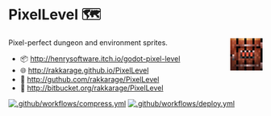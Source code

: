 # **PixelLevel** 🗺️

<img align="right" src="icon.png">

Pixel-perfect dungeon and environment sprites.

- 📦 <http://henrysoftware.itch.io/godot-pixel-level>
- 🌐 <http://rakkarage.github.io/PixelLevel>
- 📃 <http://guthub.com/rakkarage/PixelLevel>
- 📃 <http://bitbucket.org/rakkarage/PixelLevel>

[![.github/workflows/compress.yml](https://github.com/rakkarage/PixelLevel/actions/workflows/compress.yml/badge.svg)](https://github.com/rakkarage/PixelLevel/actions/workflows/deploy.yml)
[![.github/workflows/deploy.yml](https://github.com/rakkarage/PixelLevel/actions/workflows/deploy.yml/badge.svg)](https://github.com/rakkarage/PixelLevel/actions/workflows/deploy.yml)
